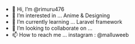 - 👋 Hi, I’m @rimuru476
- 👀 I’m interested in ... Anime & Designing 
- 🌱 I’m currently learning ... Laravel framework
- 💞️ I’m looking to collaborate on ... 
- 📫 How to reach me ... instagram : @malluweeb

<!---
rimuru476/rimuru476 is a ✨ special ✨ repository because its `README.md` (this file) appears on your GitHub profile.
You can click the Preview link to take a look at your changes.
--->
